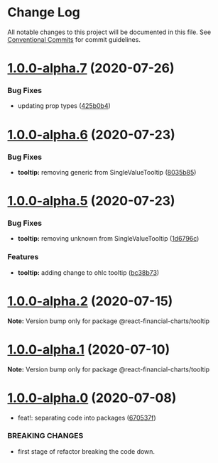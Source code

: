 # Change Log

All notable changes to this project will be documented in this file.
See [Conventional Commits](https://conventionalcommits.org) for commit guidelines.

# [1.0.0-alpha.7](https://github.com/reactivemarkets/react-financial-charts/compare/v1.0.0-alpha.6...v1.0.0-alpha.7) (2020-07-26)


### Bug Fixes

* updating prop types ([425b0b4](https://github.com/reactivemarkets/react-financial-charts/commit/425b0b459de229770e7608aff4f397b9bb00de5e))





# [1.0.0-alpha.6](https://github.com/reactivemarkets/react-financial-charts/compare/v1.0.0-alpha.5...v1.0.0-alpha.6) (2020-07-23)


### Bug Fixes

* **tooltip:** removing generic from SingleValueTooltip ([8035b85](https://github.com/reactivemarkets/react-financial-charts/commit/8035b85c5df72f6076b778fb2c3bbef6f3d1d7a6))





# [1.0.0-alpha.5](https://github.com/reactivemarkets/react-financial-charts/compare/v1.0.0-alpha.4...v1.0.0-alpha.5) (2020-07-23)


### Bug Fixes

* **tooltip:** removing unknown from SingleValueTooltip ([1d6796c](https://github.com/reactivemarkets/react-financial-charts/commit/1d6796c96a30f2e127847fb46dae0928a53d74a4))


### Features

* **tooltip:** adding change to ohlc tooltip ([bc38b73](https://github.com/reactivemarkets/react-financial-charts/commit/bc38b7387270837276739ba1e77832053ddf8769))





# [1.0.0-alpha.2](https://github.com/reactivemarkets/react-financial-charts/compare/v1.0.0-alpha.1...v1.0.0-alpha.2) (2020-07-15)

**Note:** Version bump only for package @react-financial-charts/tooltip





# [1.0.0-alpha.1](https://github.com/reactivemarkets/react-financial-charts/compare/v1.0.0-alpha.0...v1.0.0-alpha.1) (2020-07-10)

**Note:** Version bump only for package @react-financial-charts/tooltip





# [1.0.0-alpha.0](https://github.com/reactivemarkets/react-financial-charts/compare/v0.5.1...v1.0.0-alpha.0) (2020-07-08)


* feat!: separating code into packages ([670537f](https://github.com/reactivemarkets/react-financial-charts/commit/670537fa280dddfbe921639a8e22a7c11d14e5f3))


### BREAKING CHANGES

* first stage of refactor breaking the code down.
